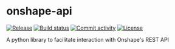 # onshape-api

[![Release](https://img.shields.io/github/v/release/imsenthur/onshape-api)](https://img.shields.io/github/v/release/imsenthur/onshape-api)
[![Build status](https://img.shields.io/github/actions/workflow/status/imsenthur/onshape-api/main.yml?branch=main)](https://github.com/imsenthur/onshape-api/actions/workflows/main.yml?query=branch%3Amain)
[![Commit activity](https://img.shields.io/github/commit-activity/m/imsenthur/onshape-api)](https://img.shields.io/github/commit-activity/m/imsenthur/onshape-api)
[![License](https://img.shields.io/github/license/imsenthur/onshape-api)](https://img.shields.io/github/license/imsenthur/onshape-api)

A python library to facilitate interaction with Onshape's REST API
